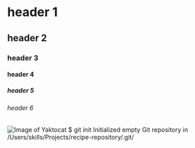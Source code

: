 # header 1
## header 2
### header 3
#### header 4
##### header 5
###### header 6
![Image of Yaktocat](https://octodex.github.com/images/yaktocat.png)
$ git init
Initialized empty Git repository in /Users/skills/Projects/recipe-repository/.git/
